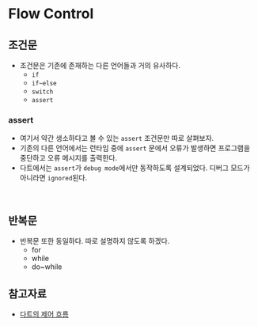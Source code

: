 # Flow Control

## 조건문

- 조건문은 기존에 존재하는 다른 언어들과 거의 유사하다.
  - `if`
  - `if~else`
  - `switch`
  - `assert`

### assert

- 여기서 약간 생소하다고 볼 수 있는 `assert` 조건문만 따로 살펴보자.
- 기존의 다른 언어에서는 런타임 중에 `assert` 문에서 오류가 발생하면 프로그램을 중단하고 오류 메시지를 출력한다.
- 다트에서는 `assert`가 `debug mode`에서만 동작하도록 설계되었다. 디버그 모드가 아니라면 `ignored`된다.

<br/>

## 반복문

- 반복문 또한 동일하다. 따로 설명하지 않도록 하겠다.
  - for
  - while
  - do~while

## 참고자료

- [다트의 제어 흐름](https://brunch.co.kr/@mystoryg/121)
